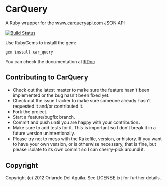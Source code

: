 # CarQuery

A Ruby wrapper for the www.carqueryapi.com JSON API

[![Build Status](https://secure.travis-ci.org/orlandodelaguila/car_query.png?branch=master)](http://travis-ci.org/orlandodelaguila/car_query)

Use RubyGems to install the gem:

    gem install car_query

You can check the documentation at [RDoc](http://rdoc.info/github/orlando/car_query/)

## Contributing to CarQuery
 
* Check out the latest master to make sure the feature hasn't been implemented or the bug hasn't been fixed yet.
* Check out the issue tracker to make sure someone already hasn't requested it and/or contributed it.
* Fork the project.
* Start a feature/bugfix branch.
* Commit and push until you are happy with your contribution.
* Make sure to add tests for it. This is important so I don't break it in a future version unintentionally.
* Please try not to mess with the Rakefile, version, or history. If you want to have your own version, or is otherwise necessary, that is fine, but please isolate to its own commit so I can cherry-pick around it.

## Copyright

Copyright (c) 2012 Orlando Del Aguila. See LICENSE.txt for
further details.

